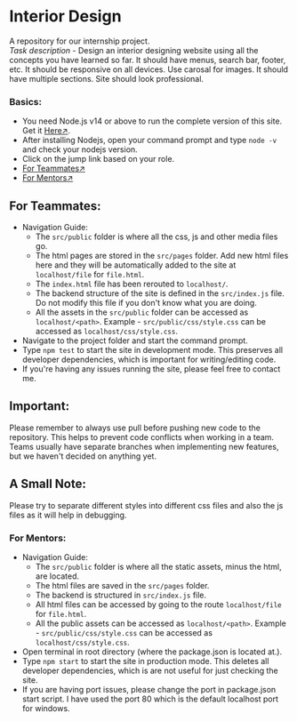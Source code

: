 # Interior Design
A repository for our internship project.\
*Task description* - Design an interior designing website using all the concepts you have learned so far.
It should have menus, search bar, footer, etc.
It should be responsive on all devices.
Use carosal for images.
It should have multiple sections.
Site should look professional.

### Basics:
+ You need Node.js v14 or above to run the complete version of this site. Get it [Here↗](https://nodejs.org/en/).
+ After installing Nodejs, open your command prompt and type `node -v` and check your nodejs version.
+ Click on the jump link based on your role.
+ [For Teammates↗](#for-teammates)
+ [For Mentors↗](#for-mentors)

## For Teammates:
+ Navigation Guide:
	- The `src/public` folder is where all the css, js and other media files go.
	- The html pages are stored in the `src/pages` folder.
		Add new html files here and they will be automatically added to the site at `localhost/file` for `file.html`.
	- The `index.html` file has been rerouted to `localhost/`.
	- The backend structure of the site is defined in the `src/index.js` file.
		Do not modify this file if you don't know what you are doing.
	- All the assets in the `src/public` folder can be accessed as `localhost/<path>`.
		Example - `src/public/css/style.css` can be accessed as `localhost/css/style.css`.
+ Navigate to the project folder and start the command prompt.
+ Type `npm test` to start the site in development mode.
	This preserves all developer dependencies, which is important for writing/editing code.
+ If you're having any issues running the site, please feel free to contact me.

## Important:
Please remember to always use pull before pushing new code to the repository.
This helps to prevent code conflicts when working in a team.
Teams usually have separate branches when implementing new features, but we haven't decided on anything yet.

## A Small Note:
Please try to separate different styles into different css files and also the js files as it will help in debugging.


### For Mentors:
+ Navigation Guide:
	- The `src/public` folder is where all the static assets, minus the html, are located.
	- The html files are saved in the `src/pages` folder.
	- The backend is structured in `src/index.js` file.
	- All html files can be accessed by going to the route `localhost/file` for `file.html`.
	- All the public assets can be accessed as `localhost/<path>`.
		Example - `src/public/css/style.css` can be accessed as `localhost/css/style.css`.
+ Open terminal in root directory (where the package.json is located at.).
+ Type `npm start` to start the site in production mode.
	This deletes all developer dependencies, which is are not useful for just checking the site.
+ If you are having port issues, please change the port in package.json start script.
	I have used the port 80 which is the default localhost port for windows.
